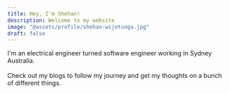 ```yaml
---
title: Hey, I'm Shehan!
description: Welcome to my website
image: "@assets/profile/shehan-wijetunga.jpg"
draft: false
---
```

I'm an electrical engineer turned software engineer working in Sydney Australia.\
\
Check out my blogs to follow my journey and get my thoughts on a bunch of different things.
